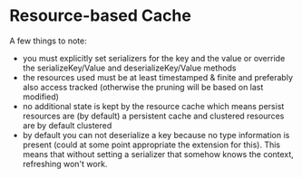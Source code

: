 # Resource-based Cache

A few things to note:

- you must explicitly set serializers for the key and the value or override the serializeKey/Value and deserializeKey/Value methods
- the resources used must be at least timestamped & finite and preferably also access tracked (otherwise the pruning will be based on last modified)
- no additional state is kept by the resource cache which means persist resources are (by default) a persistent cache and clustered resources are by default clustered
- by default you can not deserialize a key because no type information is present (could at some point appropriate the extension for this). This means that without setting a serializer that somehow knows the context, refreshing won't work.